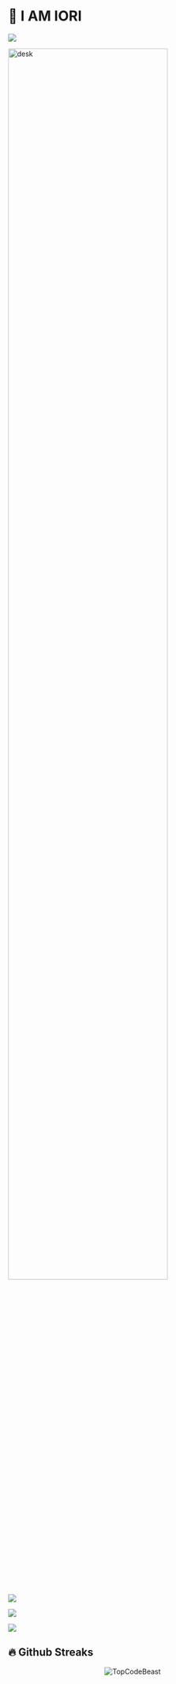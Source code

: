 # 📛 I AM IORI

[![](https://img.shields.io/badge/-Zenn-000?style=flat&logo=zenn)](https://zenn.dev/ioridev)


<!--画像-->
<img src="https://pbs.twimg.com/media/GWwsqj6a0AAWPK7?format=jpg&name=large" alt="desk" width="80%" height="80%" />

[![](https://github-readme-stats.vercel.app/api/pin?username=ioridev&theme=solarized-dark&repo=flutter_screentime)](https://github.com/ioridev/flutter_screentime)

[![](https://github-readme-stats.vercel.app/api/pin?username=ioridev&theme=solarized-dark&repo=Precision-Fighting-Board)](https://github.com/ioridev/Precision-Fighting-Board)  
  
[![](https://github-readme-stats.vercel.app/api/pin?username=ioridev&theme=solarized-dark&repo=LiDAR-Depth-Map-Capture-for-iOS)](https://github.com/ioridev/LiDAR-Depth-Map-Capture-for-iOS)


## 🔥 Github Streaks 
<p align="center"><img src="https://github-readme-streak-stats.herokuapp.com/?user=ioridev&theme=black-ice&hide_border=true&stroke=0000&background=0D1117&ring=e05397&fire=e05397&currStreakLabel=e05397" alt="TopCodeBeast" /></p>



